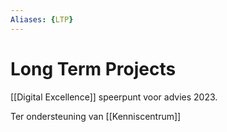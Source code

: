 ```yaml
---
Aliases: {LTP}
---
```


# Long Term Projects
[[Digital Excellence]] speerpunt voor advies 2023.

Ter ondersteuning van [[Kenniscentrum]]